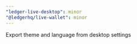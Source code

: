 ```yaml
---
"ledger-live-desktop": minor
"@ledgerhq/live-wallet": minor
---
```


Export theme and language from desktop settings
